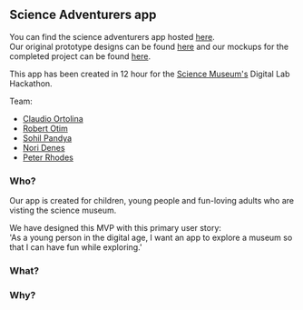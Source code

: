 ## Science Adventurers app

You can find the science adventurers app hosted [here](https://science-museum-adventurers.herokuapp.com/).<br>
Our original prototype designs can be found [here](https://github.com/Science-Adventurers/game-frontend/blob/master/mockup.png) and our mockups for the completed project can be found [here](https://github.com/Science-Adventurers/game-frontend/blob/master/mockups-categories.png).

This app has been created in 12 hour for the [Science Museum's](http://www.hackathon.com/event/science-museum-london-digital-lab-hackathon-31125271525) Digital Lab Hackathon. 

Team:
* [Claudio Ortolina](https://github.com/cloud8421)
* [Robert Otim](https://github.com/robertotim)
* [Sohil Pandya](https://github.com/sohilpandya)
* [Nori Denes](https://github.com/denesnori)
* [Peter Rhodes](https://github.com/denesnori)

### Who?
Our app is created for children, young people and fun-loving adults who are visting the science museum.

We have designed this MVP with this primary user story:<br>
'As a young person in the digital age, I want an app to explore a museum so that I can have fun while exploring.'

### What?

### Why?
